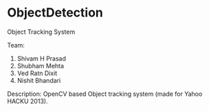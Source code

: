 ObjectDetection
===============

Object Tracking System

Team:
1. Shivam H Prasad
2. Shubham Mehta
3. Ved Ratn Dixit
4. Nishit Bhandari

Description: OpenCV based Object tracking system (made for Yahoo HACKU 2013).
